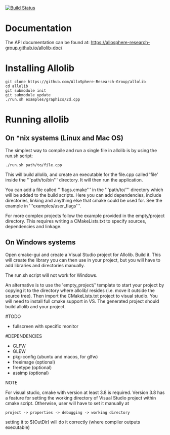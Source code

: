 
[![Build Status](https://travis-ci.org/AlloSphere-Research-Group/allolib.svg?branch=master)](https://travis-ci.org/AlloSphere-Research-Group/allolib)

# Documentation

The API documentation can be found at: https://allosphere-research-group.github.io/allolib-doc/

# Installing Allolib

    git clone https://github.com/AlloSphere-Research-Group/allolib
    cd allolib
    git submodule init
    git submodule update
    ./run.sh examples/graphics/2d.cpp

# Running allolib

## On *nix systems (Linux and Mac OS)

The simplest way to compile and run a single file in allolib is by using the run.sh script:

    ./run.sh path/to/file.cpp

This will build allolib, and create an executable for the file.cpp called 'file' inside the '''path/to/bin''' directory. It will then run the application.

You can add a file called '''flags.cmake''' in the '''path/to/''' directory which will be added to the build scripts. Here you can add dependencies, include directories, linking and anything else that cmake could be used for. See the example in '''examples/user_flags'''.

For more complex projects follow the example provided in the empty/project directory. This requires writing a CMakeLists.txt to specify sources, dependencies and linkage.

## On Windows systems

Open cmake-gui and create a Visual Studio project for Allolib. Build it. This will create the library you can then use in your project, but you will have to add libraries and directories manually.

The run.sh script will not work for Windows.

An alternative is to use the 'empty_project/' template to start your project by copying it to the directory where allolib/ resides (i.e. move it outside the source tree). Then import the CMakeLists.txt project to visual studio. You will need to install full cmake support in VS. The generated project should build allolib and your project.

#TODO

- fullscreen with specific monitor

#DEPENDENCIES

- GLFW
- GLEW
- pkg-config (ubuntu and macos, for glfw)
- freeimage (optional)
- freetype (optional)
- assimp (optional)

NOTE

For visual studio, cmake with version at least 3.8 is required. Version 3.8 has a feature for setting the working directory of Visual Studio project within cmake script. Otherwise, user will have to set it manually at

`project -> properties -> debugging -> working directory`

setting it to $(OutDir) will do it correctly (where compiler outputs executable)
